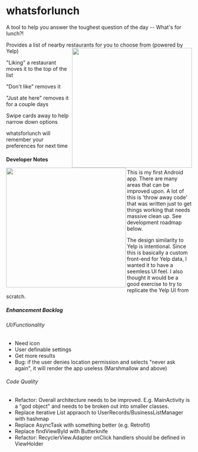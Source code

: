# whatsforlunch
A tool to help you answer the toughest question of the day -- What's for lunch?!

Provides a list of nearby restaurants for you to choose from (powered by Yelp)
<img src="https://github.com/tenprint/whatsforlunch/blob/master/screencaptures/whatsforlunch-listofplaces.gif" width="325" align="right">

<P>
<img src="https://github.com/tenprint/whatsforlunch/blob/master/screencaptures/whatsforlunch-listofplaces.gif" width="325" align="left">

"Liking" a restaurant moves it to the top of the list

"Don't like" removes it

"Just ate here" removes it for a couple days

Swipe cards away to help narrow down options

whatsforlunch will remember your preferences for next time

#### Developer Notes
This is my first Android app.  There are many areas that can be improved upon.  A lot of this is 'throw away code' that was written just to get things working that needs massive clean up. See development roadmap below.

The design similarity to Yelp is intentional.  Since this is basically a custom front-end for Yelp data, I wanted it to have a seemless UI feel. I also thought it would be a good exercise to try to replicate the Yelp UI from scratch.

##### Enhancement Backlog
###### UI/Functionality
- Need icon
- User definable settings
- Get more results
- Bug: if the user denies location permission and selects "never ask again", it will render the app useless (Marshmallow and above)

###### Code Quality
- Refactor: Overall architecture needs to be improved.  E.g. MainActivity is a "god object" and needs to be broken out into smaller classes.  
- Replace iterative List appraoch to UserRecords/BusinessListManager with hashmap
- Replace AsyncTask with something better (e.g. Retrofit)
- Replace findViewById with Butterknife
- Refactor: RecyclerView.Adapter onClick handlers should be defined in ViewHolder
